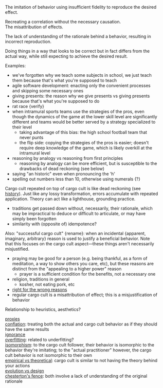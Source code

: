 The imitation of behavior using insufficient fidelity to reproduce the desired effect.

Recreating a correlation without the necessary causation.\
The misattribution of effects.

The lack of understanding of the rationale behind a behavior, resulting in incorrect reproduction.

Doing things in a way that looks to be correct but in fact differs from the actual way, while still expecting to achieve the desired result.

Examples:
- we've forgotten why we teach some subjects in school, we just teach them because that's what you're supposed to teach
- agile software development: enacting only the convenient processes and skipping some necessary ones
- giving presents: the reason why we give presents vs giving presents because that's what you're supposed to do
- rat race {verify}
- when intramural sports teams use the strategies of the pros, even though the dynamics of the game at the lower skill level are significantly different and teams would be better served by a strategy specialized to their level
	- taking advantage of this bias: the high school football team that never punts
	- the flip side: copying the strategies of the pros is easier; doesn't require deep knowledge of the game, which is likely overkill at the intramural level
- reasoning by analogy vs reasoning from first principles
	- reasoning by analogy can be more efficient, but is susceptible to the drawbacks of dead reckoning (see below)
- saying "an historic" even when pronouncing the 'h'
- spelling out numbers less than 10, otherwise using numerals {?}

Cargo cult repeated on top of cargo cult is like dead reckoning (see [history](Dynamic%20analysis.md#history)).  Just like any lossy transformation, errors accumulate with repeated application.  Theory can act like a lighthouse, grounding practice.
- traditions get passed down without, necessarily, their rationale, which may be impractical to deduce or difficult to articulate, or may have simply been forgotten
- similarity with (opposite of) idempotence?

Also: "successful cargo cult" {rename}: when an incidental {apparent, imaginary, arbitrary} reason is used to justify a beneficial behavior.  Note that this focuses on the cargo cult aspect—these things aren't necessarily misjustified.
- praying may be good for a person (e.g. being thankful, as a form of meditation, a way to show others you care, etc), but these reasons are distinct from the "appealing to a higher power" reason
	- prayer is a sufficient condition for the benefits, not a necessary one
- religion, traditions in general
	- kosher, not eating pork, etc
- [right for the wrong reasons](Justified%20beliefs.md)
- regular cargo cult is a misattribution of effect; this is a misjustification of behavior

Relationship to heuristics, aesthetics?

[proxies](Proxies.md)\
[conflation](Conflation.md): treating both the actual and cargo cult behavior as if they should have the same results\
[ignorance](Ignorance.md)\
[overfitting](Overfitting.md): related to underfitting?\
[isomorphism](Isomorphism.md): to the cargo cult follower, their behavior is isomorphic to the behavior they're imitating; to the "actual practitioner" however, the cargo cult behavior is not isomorphic to their own\
[empirical vs theoretical](Empirical%20vs%20theoretical.md): cargo cult is similar to not having the theory behind your actions\
[evolution vs design](Evolution%20vs%20design.md)\
[chesterton's fence](Chesterton's%20fence.md): both involve a lack of understanding of the original rationale
